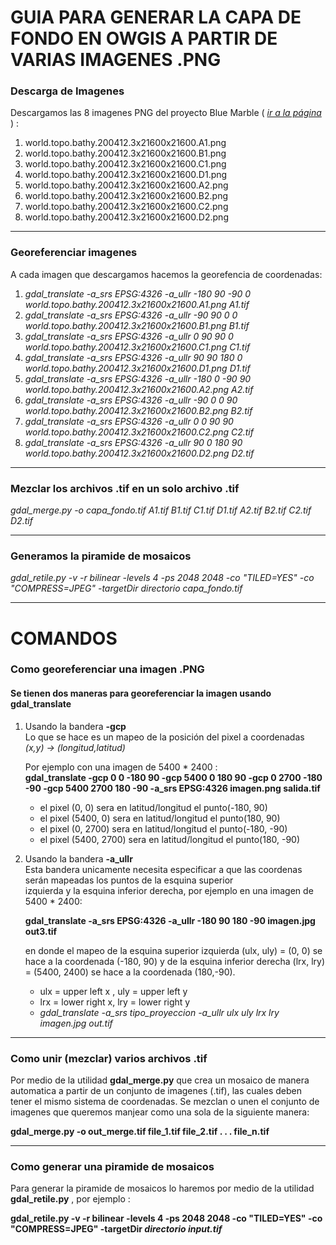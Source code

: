 # GUIA PARA GENERAR LA CAPA DE FONDO EN OWGIS  A PARTIR DE VARIAS IMAGENES .PNG

### Descarga de Imagenes
   Descargamos las 8 imagenes PNG del proyecto Blue Marble ( *[ir a la página][1]* ) :
   
   1. world.topo.bathy.200412.3x21600x21600.A1.png
   2. world.topo.bathy.200412.3x21600x21600.B1.png
   3. world.topo.bathy.200412.3x21600x21600.C1.png
   4. world.topo.bathy.200412.3x21600x21600.D1.png
   5. world.topo.bathy.200412.3x21600x21600.A2.png
   6. world.topo.bathy.200412.3x21600x21600.B2.png
   7. world.topo.bathy.200412.3x21600x21600.C2.png
   8. world.topo.bathy.200412.3x21600x21600.D2.png
   
-------------------------------
### Georeferenciar imagenes

   A cada imagen que descargamos hacemos la georefencia de coordenadas:  
   
   1. _gdal_translate -a_srs EPSG:4326 -a_ullr -180 90 -90  0 world.topo.bathy.200412.3x21600x21600.A1.png A1.tif_
   2. _gdal_translate -a_srs EPSG:4326 -a_ullr  -90 90   0  0 world.topo.bathy.200412.3x21600x21600.B1.png B1.tif_
   3. _gdal_translate -a_srs EPSG:4326 -a_ullr    0 90  90  0 world.topo.bathy.200412.3x21600x21600.C1.png C1.tif_
   4. _gdal_translate -a_srs EPSG:4326 -a_ullr   90 90 180  0 world.topo.bathy.200412.3x21600x21600.D1.png D1.tif_
   5. _gdal_translate -a_srs EPSG:4326 -a_ullr -180  0 -90 90 world.topo.bathy.200412.3x21600x21600.A2.png A2.tif_
   6. _gdal_translate -a_srs EPSG:4326 -a_ullr  -90  0   0 90 world.topo.bathy.200412.3x21600x21600.B2.png B2.tif_
   7. _gdal_translate -a_srs EPSG:4326 -a_ullr    0  0  90 90 world.topo.bathy.200412.3x21600x21600.C2.png C2.tif_
   8. _gdal_translate -a_srs EPSG:4326 -a_ullr   90  0 180 90 world.topo.bathy.200412.3x21600x21600.D2.png D2.tif_

------------------------------
### Mezclar los archivos .tif en un solo archivo .tif

   _gdal_merge.py -o capa_fondo.tif A1.tif B1.tif C1.tif D1.tif A2.tif B2.tif C2.tif D2.tif_
   
------------------------------
### Generamos la piramide de mosaicos

   _gdal_retile.py -v -r bilinear -levels 4 -ps 2048 2048 -co "TILED=YES" -co "COMPRESS=JPEG" -targetDir *directorio*    *capa_fondo.tif*_

***************************
# COMANDOS

### Como georeferenciar una imagen .PNG
#### Se tienen dos maneras para georeferenciar la imagen usando __gdal_translate__
1. Usando la bandera __-gcp__  
Lo que se hace es un mapeo de la posición del pixel a coordenadas _(x,y) -> (longitud,latitud)_

   Por ejemplo con una imagen de 5400 * 2400 :  
   __gdal_translate -gcp 0 0 -180 90 -gcp 5400 0 180 90 -gcp 0 2700 -180 -90 -gcp 5400 2700 180 -90 -a_srs EPSG:4326 imagen.png salida.tif__  
   * el pixel (0, 0)       sera en latitud/longitud el punto(-180, 90)
   * el pixel (5400, 0)    sera en latitud/longitud el punto(180, 90)
   * el pixel (0, 2700)    sera en latitud/longitud el punto(-180, -90)
   * el pixel (5400, 2700) sera en latitud/longitud el punto(180, -90)
   
2. Usando la bandera __-a_ullr__  
   Esta bandera unicamente necesita especificar a que las coordenas serán mapeadas los puntos de la esquina superior  
   izquierda y la esquina inferior derecha, por ejemplo en una imagen de 5400 * 2400:
   
   __gdal_translate -a_srs EPSG:4326 -a_ullr -180 90 180 -90 imagen.jpg out3.tif__
   
   en donde el mapeo de la esquina superior izquierda (ulx, uly) = (0, 0) se hace a la coordenada (-180, 90) y de la esquina      inferior derecha (lrx, lry) = (5400, 2400) se hace a la coordenada (180,-90).  
   * ulx = upper left x , uly = upper left y
   * lrx = lower right x, lry = lower right y  
   * _gdal_translate -a_srs tipo_proyeccion -a_ullr ulx uly lrx lry imagen.jpg out.tif_
   
-------------------------------
### Como unir (mezclar) varios archivos .tif

Por medio de la utilidad __gdal_merge.py__ que crea un mosaico de manera automatica a partir de un conjunto de imagenes (.tif), las cuales deben tener el mismo sistema de coordenadas. Se mezclan o unen el conjunto de imagenes que queremos manjear como una sola de la siguiente manera:

   __gdal_merge.py -o out_merge.tif file_1.tif file_2.tif . . . file_n.tif__

--------------------------------
### Como generar una piramide de mosaicos

Para generar la piramide de mosaicos lo haremos por medio de la utilidad __gdal_retile.py__ , por ejemplo :

__gdal_retile.py -v -r bilinear -levels 4 -ps 2048 2048 -co "TILED=YES" -co "COMPRESS=JPEG" -targetDir *directorio* *input.tif*__

[1]: https://visibleearth.nasa.gov/view.php?id=73909
